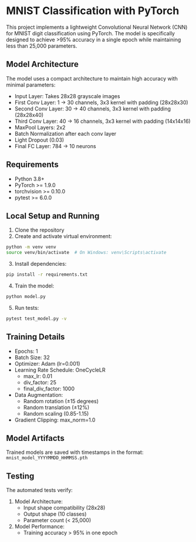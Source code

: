 # MNIST Classification with PyTorch

This project implements a lightweight Convolutional Neural Network (CNN) for MNIST digit classification using PyTorch. The model is specifically designed to achieve >95% accuracy in a single epoch while maintaining less than 25,000 parameters.

## Model Architecture

The model uses a compact architecture to maintain high accuracy with minimal parameters:

- Input Layer: Takes 28x28 grayscale images
- First Conv Layer: 1 → 30 channels, 3x3 kernel with padding (28x28x30)
- Second Conv Layer: 30 → 40 channels, 3x3 kernel with padding (28x28x40)
- Third Conv Layer: 40 → 16 channels, 3x3 kernel with padding (14x14x16)
- MaxPool Layers: 2x2
- Batch Normalization after each conv layer
- Light Dropout (0.03)
- Final FC Layer: 784 → 10 neurons

## Requirements

- Python 3.8+
- PyTorch >= 1.9.0
- torchvision >= 0.10.0
- pytest >= 6.0.0

## Local Setup and Running

1. Clone the repository
2. Create and activate virtual environment:

```bash
python -m venv venv
source venv/bin/activate  # On Windows: venv\Scripts\activate
```

3. Install dependencies:

```bash
pip install -r requirements.txt
```

4. Train the model:

```bash
python model.py
```

5. Run tests:

```bash
pytest test_model.py -v
```

## Training Details

- Epochs: 1
- Batch Size: 32
- Optimizer: Adam (lr=0.001)
- Learning Rate Schedule: OneCycleLR
  - max_lr: 0.01
  - div_factor: 25
  - final_div_factor: 1000
- Data Augmentation:
  - Random rotation (±15 degrees)
  - Random translation (±12%)
  - Random scaling (0.85-1.15)
- Gradient Clipping: max_norm=1.0

## Model Artifacts

Trained models are saved with timestamps in the format: `mnist_model_YYYYMMDD_HHMMSS.pth`

## Testing

The automated tests verify:

1. Model Architecture:
   - Input shape compatibility (28x28)
   - Output shape (10 classes)
   - Parameter count (< 25,000)
2. Model Performance:
   - Training accuracy > 95% in one epoch
